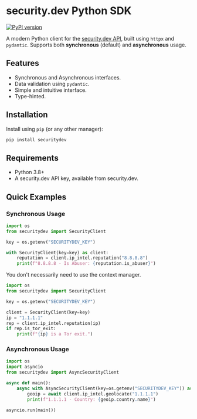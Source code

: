 # security.dev Python SDK

[![PyPI version](https://badge.fury.io/py/securitydev.svg)](https://badge.fury.io/py/securitydev)

A modern Python client for the [security.dev API](https://docs.security.dev/), built using `httpx` and `pydantic`. Supports both **synchronous** (default) and **asynchronous** usage.

## Features

*   Synchronous and Asynchronous interfaces.
*   Data validation using `pydantic`.
*   Simple and intuitive interface.
*   Type-hinted.

## Installation

Install using `pip` (or any other manager):

```bash
pip install securitydev
```

## Requirements

- Python 3.8+
- A security.dev API key, available from security.dev. 


## Quick Examples

### Synchronous Usage

```python 
import os
from securitydev import SecurityClient

key = os.getenv("SECURITYDEV_KEY")

with SecurityClient(key=key) as client:
    reputation = client.ip_intel.reputation("8.8.8.8")
    print(f"8.8.8.8 - Is Abuser: {reputation.is_abuser}")
```

You don't necessarily need to use the context manager.

```python
import os
from securitydev import SecurityClient

key = os.getenv("SECURITYDEV_KEY")

client = SecurityClient(key=key)
ip = "1.1.1.1"
rep = client.ip_intel.reputation(ip)
if rep.is_tor_exit:
    print(f"{ip} is a Tor exit.")
```

### Asynchronous Usage

```python
import os
import asyncio
from securitydev import AsyncSecurityClient

async def main():
    async with AsyncSecurityClient(key=os.getenv("SECURITYDEV_KEY")) as client:
        geoip = await client.ip_intel.geolocate("1.1.1.1")
        print(f"1.1.1.1 - Country: {geoip.country.name}")

asyncio.run(main())
```
